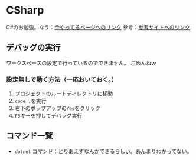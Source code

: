 # CSharp

C#のお勉強。なう：[今やってるページへのリンク](https://ufcpp.net/study/csharp/st_compile.html "プログラムの作成・実行")
参考：[参考サイトへのリンク](https://ufcpp.net/ "++c++; // 未確認飛行 C")

## デバッグの実行

ワークスペースの設定で行っているのでできません。  ごめんねｗ  

### 設定無しで動く方法（一応おいておく。）

1. プロジェクトのルートディレクトリに移動
1. `code .`を実行
1. 右下のポップアップの`Yes`をクリック
1. `F5`キーを押してデバッグ実行

## コマンド一覧

- `dotnet` コマンド：とりあえずなんかできるらしい。あんまりわかってない。

